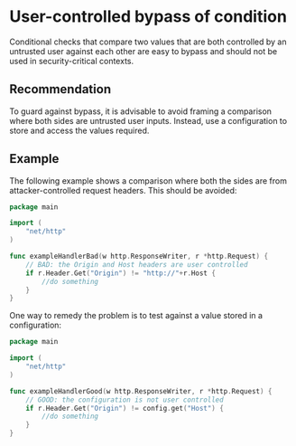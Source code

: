 # User-controlled bypass of condition
Conditional checks that compare two values that are both controlled by an untrusted user against each other are easy to bypass and should not be used in security-critical contexts.


## Recommendation
To guard against bypass, it is advisable to avoid framing a comparison where both sides are untrusted user inputs. Instead, use a configuration to store and access the values required.


## Example
The following example shows a comparison where both the sides are from attacker-controlled request headers. This should be avoided:


```go
package main

import (
	"net/http"
)

func exampleHandlerBad(w http.ResponseWriter, r *http.Request) {
	// BAD: the Origin and Host headers are user controlled
	if r.Header.Get("Origin") != "http://"+r.Host {
		//do something
	}
}

```
One way to remedy the problem is to test against a value stored in a configuration:


```go
package main

import (
	"net/http"
)

func exampleHandlerGood(w http.ResponseWriter, r *http.Request) {
	// GOOD: the configuration is not user controlled
	if r.Header.Get("Origin") != config.get("Host") {
		//do something
	}
}

```
